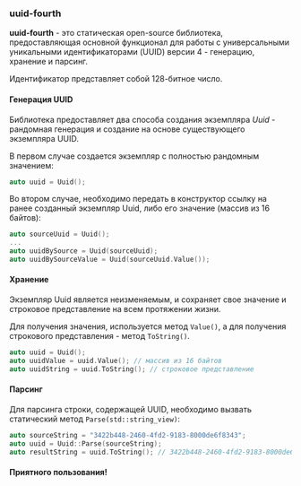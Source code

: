 ### uuid-fourth

**uuid-fourth** - это статическая open-source библиотека, предоставляющая основной функционал для работы с универсальными уникальными идентификаторами (UUID) версии 4 - генерацию, хранение и парсинг.

Идентификатор представляет собой 128-битное число.

#### Генерация UUID

Библиотека предоставляет два способа создания экземпляра *Uuid* - рандомная генерация и создание на основе существующего экземпляра UUID.

В первом случае создается экземпляр с полностью рандомным значением:

```c++
auto uuid = Uuid();
```

Во втором случае, необходимо передать в конструктор ссылку на ранее созданный экземпляр Uuid, либо его значение (массив из 16 байтов):

```c++
auto sourceUuid = Uuid();
...
auto uuidBySource = Uuid(sourceUuid);
auto uuidBySourceValue = Uuid(sourceUuid.Value());
```

#### Хранение

Экземпляр Uuid является неизменяемым, и сохраняет свое значение и строковое представление на всем протяжении жизни.

Для получения значения, используется метод `Value()`, а для получения строкового представления - метод `ToString()`.

```c++
auto uuid = Uuid(); 
auto uuidValue = uuid.Value(); // массив из 16 байтов
auto uuidString = uuid.ToString(); // строковое представление
```

#### Парсинг

Для парсинга строки, содержащей UUID, необходимо вызвать статический метод `Parse(std::string_view)`:

```c++
auto sourceString = "3422b448-2460-4fd2-9183-8000de6f8343";
auto uuid = Uuid::Parse(sourceString);
auto resultString = uuid.ToString(); // 3422b448-2460-4fd2-9183-8000de6f8343
```



#### Приятного пользования!
